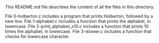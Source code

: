 This README.md file describes the content of all the files in this directory.

File 0-holberton.c includes a  program that prints Holberton, followed by a new line.
File 1-alphabet.c includes a function that prints the alphabet, in lowercase.
File 2-print_alphabet_x10.c includes a function that prints 10 times the alphabet, in lowercase.
File 3-islower.c includes a function that checks for lowercase character.
